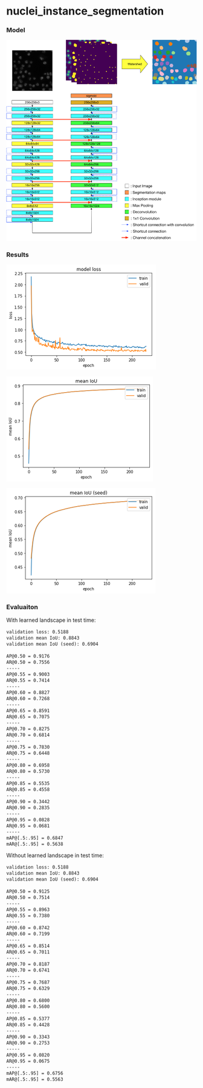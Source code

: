 # nuclei_instance_segmentation

### Model

![](images/U-Net-V2-white-bg.png)

### Results

![](images/loss.png)

![](images/meanIOU.png)

![](images/meanIOU_seed.png)

### Evaluaiton

With learned landscape in test time:

```
validation loss: 0.5188
validation mean IoU: 0.8843
validation mean IoU (seed): 0.6904

AP@0.50 = 0.9176
AR@0.50 = 0.7556
-----
AP@0.55 = 0.9003
AR@0.55 = 0.7414
-----
AP@0.60 = 0.8827
AR@0.60 = 0.7268
-----
AP@0.65 = 0.8591
AR@0.65 = 0.7075
-----
AP@0.70 = 0.8275
AR@0.70 = 0.6814
-----
AP@0.75 = 0.7830
AR@0.75 = 0.6448
-----
AP@0.80 = 0.6958
AR@0.80 = 0.5730
-----
AP@0.85 = 0.5535
AR@0.85 = 0.4558
-----
AP@0.90 = 0.3442
AR@0.90 = 0.2835
-----
AP@0.95 = 0.0828
AR@0.95 = 0.0681
-----
mAP@[.5:.95] = 0.6847
mAR@[.5:.95] = 0.5638
```

Without learned landscape in test time:

```
validation loss: 0.5188
validation mean IoU: 0.8843
validation mean IoU (seed): 0.6904

AP@0.50 = 0.9125
AR@0.50 = 0.7514
-----
AP@0.55 = 0.8963
AR@0.55 = 0.7380
-----
AP@0.60 = 0.8742
AR@0.60 = 0.7199
-----
AP@0.65 = 0.8514
AR@0.65 = 0.7011
-----
AP@0.70 = 0.8187
AR@0.70 = 0.6741
-----
AP@0.75 = 0.7687
AR@0.75 = 0.6329
-----
AP@0.80 = 0.6800
AR@0.80 = 0.5600
-----
AP@0.85 = 0.5377
AR@0.85 = 0.4428
-----
AP@0.90 = 0.3343
AR@0.90 = 0.2753
-----
AP@0.95 = 0.0820
AR@0.95 = 0.0675
-----
mAP@[.5:.95] = 0.6756
mAR@[.5:.95] = 0.5563
```
